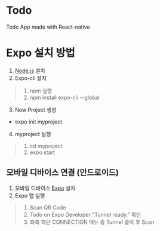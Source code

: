 # Todo
Todo App made with React-native

# Expo 설치 방법
1. [Node.js](https://nodejs.org/ko/) 설치
2. Expo-cli 설치
 >1) npm 실행
 >2) npm install expo-cli --global
3. New Project 생성
  - expo init myproject
4. myproject 실행
 >1) cd myproject
 >2) expo start
  
## 모바일 디바이스 연결 (안드로이드)
1. 모바일 디바이스 [Expo](https://play.google.com/store/apps/details?id=host.exp.exponent&rdid=host.exp.exponent) 설치 
2. Expo 앱 실행
 >1) Scan QR Code
 >2) Todo on Expo Developer "Tunnel ready." 확인
 >3) 좌측 하단 CONNECTION 메뉴 중 Tunnel 클릭 후 Scan
